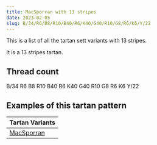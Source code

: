 ```yaml
---
title: MacSporran with 13 stripes
date: 2023-02-05
slug: B/34/R6/B8/R10/B40/R6/K40/G40/R10/G8/R6/K6/Y/22
---
```

This is a list of all the tartan sett variants with 13 stripes.

It is a 13 stripes tartan.


## Thread count
B/34 R6 B8 R10 B40 R6 K40 G40 R10 G8 R6 K6 Y/22

## Examples of this tartan pattern

| Tartan Variants |
|---------------|
| [MacSporran](/variants/b/34/r6/b8/r10/b40/r6/k40/g40/r10/g8/r6/k6/y/22-b304080-g008000-k000000-rc00000-yf0c000)||
